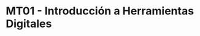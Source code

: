 [recursos-utilizados]: https://pilargo.github.io/efdi2024PilarGo/recursos-utilizados/recursos/

# MT01 - Introducción a Herramientas Digitales

